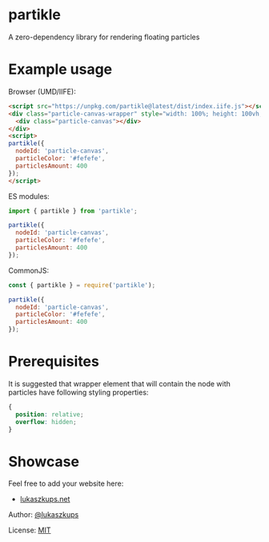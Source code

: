 # partikle

A zero-dependency library for rendering floating particles

# Example usage

Browser (UMD/IIFE):

```html
<script src="https://unpkg.com/partikle@latest/dist/index.iife.js"></script>
<div class="particle-canvas-wrapper" style="width: 100%; height: 100vh; position: relative; overflow: hidden;">
  <div class="particle-canvas"></div>
</div>
<script>
partikle({
  nodeId: 'particle-canvas',
  particleColor: '#fefefe',
  particlesAmount: 400
});
</script>
```

ES modules:

```js
import { partikle } from 'partikle';

partikle({
  nodeId: 'particle-canvas',
  particleColor: '#fefefe',
  particlesAmount: 400
});
```

CommonJS:

```js
const { partikle } = require('partikle');

partikle({
  nodeId: 'particle-canvas',
  particleColor: '#fefefe',
  particlesAmount: 400
});
```

# Prerequisites

It is suggested that wrapper element that will contain the node with particles have following styling properties:

```css
{
  position: relative;
  overflow: hidden;
}
```

# Showcase

Feel free to add your website here:

- [lukaszkups.net](https://lukaszkups.net)

Author: [@lukaszkups](https://github.com/lukaszkups)

License: [MIT](https://github.com/lukaszkups/partikle/blob/main/LICENSE)
